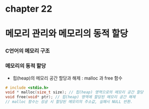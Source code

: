# chapter 22
# 메모리 관리와 메모리의 동적 할당


### C언어의 메모리 구조

### 메모리의 동적 할당

* 힙(heap)의 메모리 공간 할당과 해제 : malloc 과 free 함수
```c
# include <stdio.h>
void * malloc(size_t size); // 힙(heap) 영역으로의 메모리 공간 할당
void free(void* ptr); // 힙(heap) 영역에 할당된 메모리 공간 해제
// malloc 함수는 성공 시 할당된 메모리의 주소값, 실패시 NULL 반환.
```
